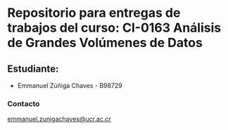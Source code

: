 # Repositorio para entregas de trabajos del curso: CI-0163 Análisis de Grandes Volúmenes de Datos

## Estudiante:
- Emmanuel Zúñiga Chaves - B98729


### Contacto
emmanuel.zunigachaves@ucr.ac.cr
